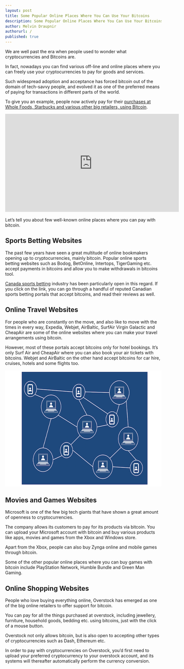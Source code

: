 ```yaml
---
layout: post
title: Some Popular Online Places Where You Can Use Your Bitcoins
description: Some Popular Online Places Where You Can Use Your Bitcoins
author: Melvin Draupnir
authorurl: /
published: true
---
```



<p>We are well past the era when people used to wonder what cryptocurrencies and Bitcoins are.
<p>In fact, nowadays you can find various off-line and online places where you can freely use your cryptocurrencies to pay for goods and services. 
<p>Such widespread adoption and acceptance has forced bitcoin out of the domain of tech-savvy people, and evolved it as one of the preferred means of paying for transactions in different parts of the world.
<p>To give you an example, people now actively pay for their <a href="https://www.independent.co.uk/life-style/gadgets-and-tech/news/bitcoin-stores-spend-where-starbucks-whole-foods-crypto-a8913366.html">purchases at Whole Foods, Starbucks and various other big retailers, using Bitcoin</a>. 
<p><center><iframe width="560" height="315" src="https://www.youtube.com/embed/8ZhjLUxvhnA" frameborder="0" allow="accelerometer; autoplay; encrypted-media; gyroscope; picture-in-picture" allowfullscreen></iframe></center>
<p>Let’s tell you about few well-known online places where you can pay with bitcoin.
<p><h2>Sports Betting Websites</h2>
<p>The past few years have seen a great multitude of online bookmakers opening up to cryptocurrencies, mainly bitcoin. Popular online sports betting websites such as Bodog, BetOnline, Intertops, TigerGaming etc. accept payments in bitcoins and allow you to make withdrawals in bitcoins tool.
<p><a href="https://www.canadasportsbetting.ca/canadian-deposit-methods/bitcoin.html">Canada sports betting</a> industry has been particularly open in this regard. If you click on the link, you can go through a handful of reputed Canadian sports betting portals that accept bitcoins, and read their reviews as well.
<p><h2>Online Travel Websites</h2> 
<p>For people who are constantly on the move, and also like to move with the times in every way, Expedia, Webjet, AirBaltic, SurfAir Virgin Galactic and CheapAir are some of the online websites where you can make your travel arrangements using bitcoin.
<p>However, most of these portals accept bitcoins only for hotel bookings. It’s only Surf Air and CheapAir where you can also book your air tickets with bitcoins. Webjet and AirBaltic on the other hand accept bitcoins for car hire, cruises, hotels and some flights too.
<p><img src="/images/online-places-use-bitcoin.png" width="600" height="373"/>
<p><h2>Movies and Games Websites</h2>
<p>Microsoft is one of the few big tech giants that have shown a great amount of openness to cryptocurrencies.
<p>The company allows its customers to pay for its products via bitcoin. You can upload your Microsoft account with bitcoin and buy various products like apps, movies and games from the Xbox and Windows store.
<p>Apart from the Xbox, people can also buy Zynga online and mobile games through bitcoin.
<p>Some of the other popular online places where you can buy games with bitcoin include PlayStation Network, Humble Bundle and Green Man Gaming.
<p><h2>Online Shopping Websites</h2>
<p>People who love buying everything online, Overstock has emerged as one of the big online retailers to offer support for bitcoin.
<p>You can pay for all the things purchased at overstock, including jewellery, furniture, household goods, bedding etc. using bitcoins, just with the click of a mouse button.
<p>Overstock not only allows bitcoin, but is also open to accepting other types of cryptocurrencies such as Dash, Ethereum etc.
<p>In order to pay with cryptocurrencies on Overstock, you’d first need to upload your preferred cryptocurrency to your overstock account, and its systems will thereafter automatically perform the currency conversion.